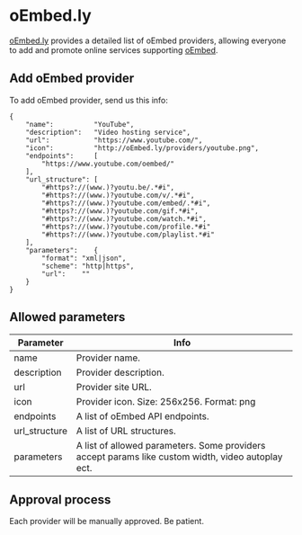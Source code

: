 # oEmbed.ly
[oEmbed.ly](http://oEmbed.ly/) provides a detailed list of oEmbed providers, allowing everyone to add and promote online services supporting [oEmbed](http://oembed.com/).

## Add oEmbed provider

To add oEmbed provider, send us this info:
```
{
	"name":          "YouTube",
	"description":   "Video hosting service",
	"url":           "https://www.youtube.com/",
	"icon":          "http://oEmbed.ly/providers/youtube.png",
	"endpoints":     [
		"https://www.youtube.com/oembed/"
	],
	"url_structure": [
		"#https?://(www.)?youtu.be/.*#i",
		"#https?://(www.)?youtube.com/v/.*#i",
		"#https?://(www.)?youtube.com/embed/.*#i",
		"#https?://(www.)?youtube.com/gif.*#i",
		"#https?://(www.)?youtube.com/watch.*#i",
		"#https?://(www.)?youtube.com/profile.*#i"
		"#https?://(www.)?youtube.com/playlist.*#i"
	],
	"parameters":    {
		"format": "xml|json",
		"scheme": "http|https",
		"url":    ""
	}
}
```

## Allowed parameters

Parameter     | Info
------------- | -----
name          | Provider name.
description   | Provider description.
url           | Provider site URL.
icon          | Provider icon. Size: 256x256. Format: png
endpoints     | A list of oEmbed API endpoints.
url_structure | A list of URL structures.
parameters    | A list of allowed parameters. Some providers accept params like custom width, video autoplay ect.

## Approval process

Each provider will be manually approved. Be patient.
